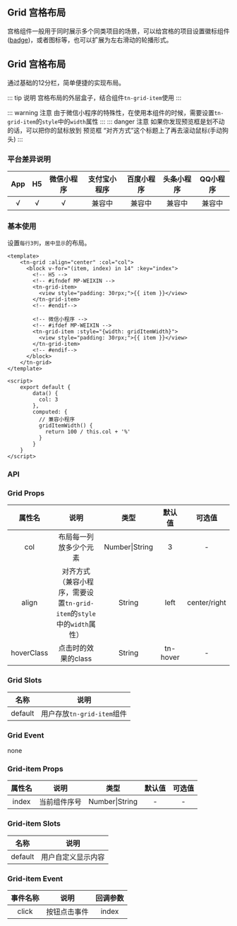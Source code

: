 ## Grid 宫格布局 <to-api/>

<demo-model url="/basicPage/grid-layout/grid-layout"></demo-model>


宫格组件一般用于同时展示多个同类项目的场景，可以给宫格的项目设置徽标组件([badge](/components/badge.html))，或者图标等，也可以扩展为左右滑动的轮播形式。

## Grid 宫格布局

通过基础的12分栏，简单便捷的实现布局。

::: tip 说明
宫格布局的外层盒子，结合组件`tn-grid-item`使用
:::

::: warning 注意
由于微信小程序的特殊性，在使用本组件的时候，需要设置`tn-grid-item`的`style`中的`width`属性
:::
::: danger 注意
如果你发现预览框是划不动的话，可以把你的鼠标放到 预览框 “对齐方式”这个标题上了再去滚动鼠标(手动狗头)
::: 
### 平台差异说明

|  App   |  H5  | 微信小程序 | 支付宝小程序 | 百度小程序 | 头条小程序 | QQ小程序 |
| :----: | :--: | :--------: | :----------: | :--------: | :--------: | :------: |
| √ |  √   |     √      |    兼容中    |   兼容中   |   兼容中   |  兼容中  |



### 基本使用

设置`每行3列`，`居中显示`的布局。

```vue
<template>
    <tn-grid :align="center" :col="col">
      <block v-for="(item, index) in 14" :key="index">
        <!-- H5 -->
        <!-- #ifndef MP-WEIXIN -->
        <tn-grid-item>
          <view style="padding: 30rpx;">{{ item }}</view>
        </tn-grid-item>
        <!-- #endif-->
        
        <!-- 微信小程序 -->
        <!-- #ifdef MP-WEIXIN -->
        <tn-grid-item :style="{width: gridItemWidth}">
          <view style="padding: 30rpx;">{{ item }}</view>
        </tn-grid-item>
        <!-- #endif-->
      </block>
    </tn-grid>
</template>

<script>
	export default {
        data() {
          col: 3
        },
        computed: {
          // 兼容小程序
          gridItemWidth() {
            return 100 / this.col + '%'
          }
        }
    }
</script>
```



### API

### Grid Props

|   属性名   |                             说明                             |      类型      |  默认值  |    可选值    |
| :--------: | :----------------------------------------------------------: | :------------: | :------: | :----------: |
|    col     |                    布局每一列放多少个元素                    | Number\|String |    3     |      -       |
|   align    | 对齐方式（兼容小程序，需要设置`tn-grid-item`的`style`中的`width`属性） |     String     |   left   | center/right |
| hoverClass |                     点击时的效果的class                      |     String     | tn-hover |      -       |



### Grid Slots

|  名称   |            说明            |
| :-----: | :------------------------: |
| default | 用户存放`tn-grid-item`组件 |



### Grid Event

none



### Grid-item Props

| 属性名 |     说明     |      类型      | 默认值 | 可选值 |
| :----: | :----------: | :------------: | :----: | :----: |
| index  | 当前组件序号 | Number\|String |   -    |   -    |



### Grid-item Slots

|  名称   |        说明        |
| :-----: | :----------------: |
| default | 用户自定义显示内容 |



### Grid-item Event

| 事件名称 |     说明     | 回调参数 |
| :------: | :----------: | :------: |
|  click   | 按钮点击事件 |  index   |
